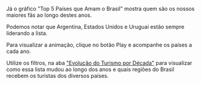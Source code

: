 
Já o gráfico "Top 5 Países que Amam o Brasil" mostra quem são os nossos maiores fãs ao longo destes anos. 

Podemos notar que Argentina, Estados Unidos e Uruguai estão sempre liderando a lista. 

Para visualizar a animação, clique no botão Play e acompanhe os países a cada ano.

Utilize os filtros, na aba ["Evolução do Turismo por Década"](/#evolucao-decada) para visualizar como essa lista mudou ao longo dos anos e quais regiões do Brasil recebem os turistas dos diversos países.

